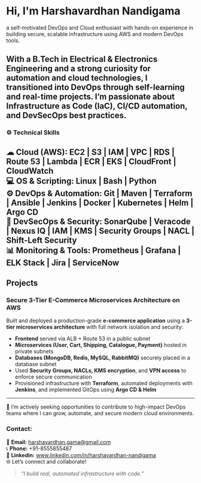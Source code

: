 # Hi, I'm Harshavardhan Nandigama
a self-motivated DevOps and Cloud enthusiast with hands-on experience in building secure, scalable infrastructure using AWS and modern DevOps tools.

With a B.Tech in Electrical & Electronics Engineering and a strong curiosity for automation and cloud technologies, I transitioned into DevOps through self-learning and real-time projects. I’m passionate about Infrastructure as Code (IaC), CI/CD automation, and DevSecOps best practices.
---

### ⚙️ Technical Skills

**☁ Cloud (AWS):** EC2 | S3 | IAM | VPC | RDS | Route 53 | Lambda | ECR | EKS | CloudFront | CloudWatch  
**💻 OS & Scripting:** Linux | Bash | Python  
**⚙️ DevOps & Automation:** Git | Maven | Terraform | Ansible | Jenkins | Docker | Kubernetes | Helm | Argo CD  
**🔐 DevSecOps & Security:** SonarQube | Veracode | Nexus IQ | IAM | KMS | Security Groups | NACL | Shift-Left Security  
**📊 Monitoring & Tools:** Prometheus | Grafana | ELK Stack | Jira | ServiceNow
---

##  Projects

### Secure 3-Tier E-Commerce Microservices Architecture on AWS

Built and deployed a production-grade **e-commerce application** using a **3-tier microservices architecture** with full network isolation and security:
- **Frontend** served via ALB + Route 53 in a public subnet
- **Microservices (User, Cart, Shipping, Catalogue, Payment)** hosted in private subnets
- **Databases (MongoDB, Redis, MySQL, RabbitMQ)** securely placed in a database subnet
- Used **Security Groups, NACLs, KMS encryption**, and **VPN access** to enforce secure communication
- Provisioned infrastructure with **Terraform**, automated deployments with **Jenkins**, and implemented GitOps using **Argo CD & Helm**

---

📩 I’m actively seeking opportunities to contribute to high-impact DevOps teams where I can grow, automate, and secure modern cloud environments.

### Contact:

📧 **Email:** harshavardhan.gama@gmail.com  
📞 **Phone:** +91-8555855487  
🔗 **Linkedin:** www.linkedin.com/in/harshavardhan-nandigama  
🌐 Let’s connect and collaborate!


> *“I build real, automated infrastructure with code.”*
